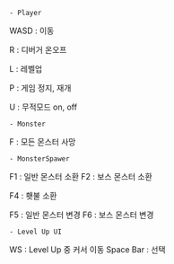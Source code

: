 	- Player
WASD : 이동

R : 디버거 온오프

L : 레벨업

P : 게임 정지, 재개

U : 무적모드 on, off

	- Monster
F : 모든 몬스터 사망

	- MonsterSpawer
F1 : 일반 몬스터 소환
F2 : 보스 몬스터 소환

F4 : 횃불 소환

F5 : 일반 몬스터 변경
F6 : 보스 몬스터 변경

	- Level Up UI
WS : Level Up 중 커서 이동
Space Bar : 선택
